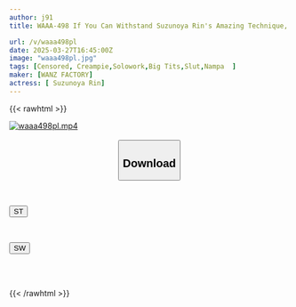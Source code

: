 ```yaml
---
author: j91
title: WAAA-498 If You Can Withstand Suzunoya Rin's Amazing Technique, You Can Have Raw Creampie SEX!

url: /v/waaa498pl
date: 2025-03-27T16:45:00Z
image: "waaa498pl.jpg"
tags: [Censored, Creampie,Solowork,Big Tits,Slut,Nampa	]
maker: [WANZ FACTORY]
actress: [ Suzunoya Rin]
---
```



{{< rawhtml >}}

<div class="video" data-videoid="BqQxd3Y2AbSV4b">
    <a href="javascript:;">
        <img src="/v/waaa498pl/waaa498pl.jpg" width="WIDTH" height="HEIGHT" alt="waaa498pl.mp4" loading="lazy">
    </a>
</div>

<script type="text/javascript" src="https://j91.asia/asset/on-demand-st.js"></script>

<br>
  <link rel="stylesheet" href="https://j91.asia/asset/bs5.css">
  
  <center>
  <button class="btn btn-primary" type="button" data-bs-toggle="collapse" data-bs-target=".multi-collapse" aria-expanded="false" aria-controls="multiCollapseExample1 multiCollapseExample2"><h2>Download</h2></button></center>
</p>
<div class="row">
  <div class="col">
    <div class="collapse multi-collapse" id="multiCollapseExample1">
      <div class="card card-body">
	      	      <br>
<div class="buttons">  
<p><a href="/v/waaa498pl/st.html" target="_blank"><button class="btn-hover color-3"><i class="fa fa-download"></i> ST</button></a></p></div>
    </div>
  </div>
</div>
  <div class="col">
    <div class="collapse multi-collapse" id="multiCollapseExample2">
      <div class="card card-body">
	      <br>
<div class="buttons">
<p><a href="/v/waaa498pl/sw.html" target="_blank"><button class="btn-hover color-2"><i class="fa fa-download"></i> SW</button></a></p></div>
<br><br>
      </div>
    </div>
  </div>
</div>

{{< /rawhtml >}}